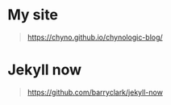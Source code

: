 
# My site
> https://chyno.github.io/chynologic-blog/

# Jekyll now
> https://github.com/barryclark/jekyll-now


